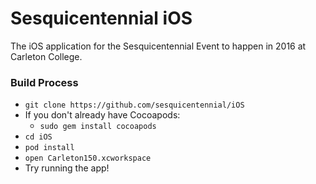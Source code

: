 # Sesquicentennial iOS

The iOS application for the Sesquicentennial Event to happen in 2016 at
Carleton College.

### Build Process

* `git clone https://github.com/sesquicentennial/iOS`
* If you don't already have Cocoapods:
  * `sudo gem install cocoapods`
* `cd iOS`
* `pod install`
* `open Carleton150.xcworkspace`
* Try running the app!
